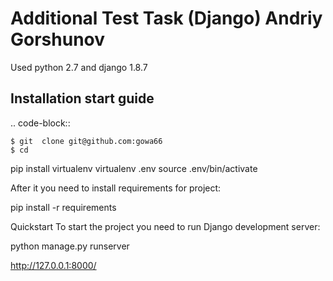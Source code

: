 Additional Test Task (Django) Andriy Gorshunov
======

Used python 2.7 and django 1.8.7

Installation start guide
-----------------

.. code-block::

    $ git  clone git@github.com:gowa66
    $ cd 


pip install virtualenv
virtualenv .env
source .env/bin/activate

After it you need to install requirements for project:

pip install -r requirements

Quickstart
To start the project you need to run Django development server:

python manage.py runserver


http://127.0.0.1:8000/


